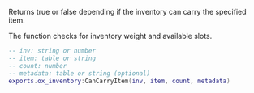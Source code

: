 Returns true or false depending if the inventory can carry the specified item.

The function checks for inventory weight and available slots.

```lua
-- inv: string or number
-- item: table or string
-- count: number
-- metadata: table or string (optional)
exports.ox_inventory:CanCarryItem(inv, item, count, metadata)
```